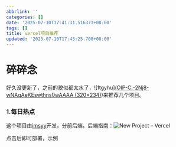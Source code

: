 ```yaml
---
abbrlink: ''
categories: []
date: '2025-07-10T17:41:31.516371+08:00'
tags: []
title: vercel项目推荐
updated: '2025-07-10T17:43:25.708+08:00'
---
```

# 碎碎念

好久没更新了，之前的貌似都太水了，![ftgyhu]([OIP-C.-2Nj8-wNAqAeKEswthns0wAAAA (320×234)](https://ts2.tc.mm.bing.net/th/id/OIP-C.-2Nj8-wNAqAeKEswthns0wAAAA?rs=1&pid=ImgDetMain&o=7&rm=3))来推荐几个项目。

### 1.每日热点

这个项目由[imsyy](https://github.com/imsyy)开发，分前后端，后端指南：![[New Project – Vercel](https://vercel.com/new/clone?repository-url=https%3A%2F%2Fgithub.com%2Fimsyy%2FDailyHotApi-Vercel&teamSlug=imsyys-projects)]([camo.githubusercontent.com/20bea215d35a4e28f2c92ea5b657d006b087687486858a40de2922a4636301ab/68747470733a2f2f76657263656c2e636f6d2f627574746f6e](https://camo.githubusercontent.com/20bea215d35a4e28f2c92ea5b657d006b087687486858a40de2922a4636301ab/68747470733a2f2f76657263656c2e636f6d2f627574746f6e))

点击后即可部署，示例
